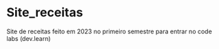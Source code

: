 # Site_receitas
Site de receitas feito em 2023 no primeiro semestre para entrar no code labs (dev.learn)
